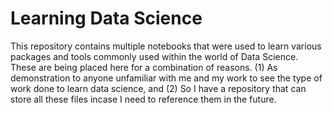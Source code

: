 # Learning Data Science

This repository contains multiple notebooks that were used to learn various packages and tools commonly used within the world of Data Science. These are being placed here for a combination of reasons. (1) As demonstration to anyone unfamiliar with me and my work to see the type of work done to learn data science, and (2) So I have a repository that can store all these files incase I need to reference them in the future.
